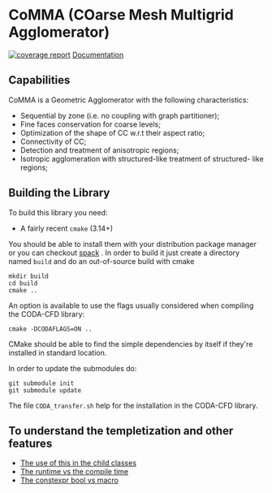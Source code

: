 # CoMMA (COarse Mesh Multigrid Agglomerator)
[![coverage report](https://gitlab.com/albiremo/CoMMA/badges/main/coverage.svg)](https://gitlab.com/albiremo/CoMMA/-/commits/main)
[Documentation](https://albiremo.gitlab.io/CoMMA/)
## Capabilities
CoMMA is a Geometric Agglomerator with the following characteristics:
- Sequential by zone (i.e. no coupling with graph partitioner);
- Fine faces conservation for coarse levels;
- Optimization of the shape of CC w.r.t their aspect ratio;
- Connectivity of CC;
- Detection and treatment of anisotropic regions;
- Isotropic agglomeration with structured-like treatment of structured-
like regions;

## Building the Library

To build this library you need:
- A fairly recent `cmake` (3.14+)

You should be able to install them with your distribution package manager or
you can checkout [spack](https://spack.readthedocs.io/en/latest/) .
In order to build it just create a directory named `build` and do an
out-of-source build with cmake

```shell
mkdir build
cd build
cmake ..
```

An option is available to use the flags usually considered when compiling the
CODA-CFD library:
```shell
cmake -DCODAFLAGS=ON ..
```

CMake should be able to find the simple dependencies by itself if they're
installed in standard location.

In order to update the submodules do:

```shell
git submodule init
git submodule update
```



The file `CODA_transfer.sh` help for the installation in the CODA-CFD library.

## To understand the templetization and other features
- [The use of this in the child classes](https://stackoverflow.com/questions/7076169/not-declared-in-this-scope-error-with-templates-and-inheritance)
- [The runtime vs the compile time](https://stackoverflow.com/questions/7076169/not-declared-in-this-scope-error-with-templates-and-inheritance)
- [The constexpr bool vs macro](https://stackoverflow.com/questions/67454808/c-constexpr-boolean-vs-macro)
